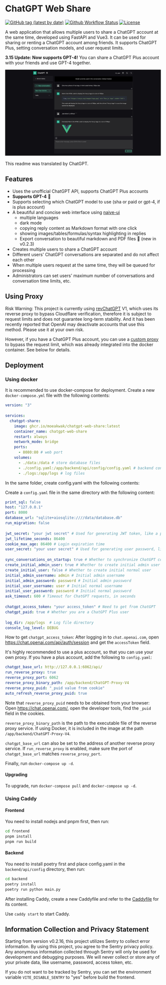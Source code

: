 # ChatGPT Web Share

[![GitHub tag (latest by date)](https://img.shields.io/github/v/tag/moeakwak/chatgpt-web-share?label=container&logo=docker)](https://github.com/moeakwak/chatgpt-web-share/pkgs/container/chatgpt-web-share)
[![Github Workflow Status](https://img.shields.io/github/actions/workflow/status/moeakwak/chatgpt-web-share/docker-image.yml?label=build)](https://github.com/moeakwak/chatgpt-web-share/actions)
[![License](https://img.shields.io/github/license/moeakwak/chatgpt-web-share)](https://github.com/moeakwak/chatgpt-web-share/blob/main/LICENSE)

A web application that allows multiple users to share a ChatGPT account at the same time, developed using FastAPI and Vue3. It can be used for sharing or renting a ChatGPT account among friends. It supports ChatGPT Plus, setting conversation models, and user request limits.

**3.15 Update: Now supports GPT-4!** You can share a ChatGPT Plus account with your friends and use GPT-4 together.

![screenshot](screenshot.en.jpeg)

This readme was translated by ChatGPT.

## Features

- Uses the unofficial ChatGPT API, supports ChatGPT Plus accounts
- **Supports GPT-4** 🥳
- Supports selecting which ChatGPT model to use (sha or paid or gpt-4, if is plus account)
- A beautiful and concise web interface using [naive-ui](https://www.naiveui.com/)
  - multiple languages
  - dark mode
  - copying reply content as Markdown format with one click
  - showing images/tables/formulas/syntax highlighting in replies
  - Export conversation to beautiful markdown and PDF files 🤩 (new in v0.2.3)
- Creates multiple users to share a ChatGPT account
- Different users' ChatGPT conversations are separated and do not affect each other
- When multiple users request at the same time, they will be queued for processing
- Administrators can set users' maximum number of conversations and conversation time limits, etc.

## Using Proxy

Risk Warning: This project is currently using [revChatGPT](https://github.com/acheong08/ChatGPT) V1, which uses its reverse proxy to bypass Cloudflare verification, therefore it is subject to request limits and does not guarantee long-term stability. And it has been recently reported that OpenAI may deactivate accounts that use this method. Please use it at your own risk.

However, if you have a ChatGPT Plus account, you can use a [custom proxy](https://github.com/acheong08/ChatGPT-Proxy-V4) to bypass the request limit, which was already integrated into the docker container. See below for details.

## Deployment

### Using docker

It is recommended to use docker-compose for deployment. Create a new `docker-compose.yml` file with the following contents:

```yaml
version: "3"

services:
  chatgpt-share:
    image: ghcr.io/moeakwak/chatgpt-web-share:latest
    container_name: chatgpt-web-share
    restart: always
    network_mode: bridge
    ports:
      - 8080:80 # web port
    volumes:
      - ./data:/data # store database files
      - ./config.yaml:/app/backend/api/config/config.yaml # backend config file
      - ./logs:/app/logs # log files
```

In the same folder, create config.yaml with the following contents:

Create a `config.yaml` file in the same directory with the following content:

```yaml
print_sql: false
host: "127.0.0.1"
port: 8000
database_url: "sqlite+aiosqlite:////data/database.db"
run_migration: false

jwt_secret: "your jwt secret" # Used for generating JWT token, like a password
jwt_lifetime_seconds: 86400
cookie_max_age: 86400 # Login expiration time
user_secret: "your user secret" # Used for generating user password, like a password

sync_conversations_on_startup: true # Whether to synchronize ChatGPT conversations on startup, recommended to enable
create_initial_admin_user: true # Whether to create initial admin user
create_initial_user: false # Whether to create initial normal user
initial_admin_username: admin # Initial admin username
initial_admin_password: password # Initial admin password
initial_user_username: user # Initial normal username
initial_user_password: password # Initial normal password
ask_timeout: 600 # Timeout for ChatGPT requests, in seconds

chatgpt_access_token: "your access_token" # Need to get from ChatGPT
chatgpt_paid: true # Whether you are a ChatGPT Plus user

log_dir: /app/logs  # Log file directory
console_log_level: DEBUG
```

How to get `chatgpt_access_token`: After logging in to `chat.openai.com`, open https://chat.openai.com/api/auth/session and get the `accessToken` field.

It's highly recommended to use a plus account, so that you can use your own proxy. If you have a plus account, add the following to `config.yaml`:

```yaml
chatgpt_base_url: http://127.0.0.1:6062/api/
run_reverse_proxy: true
reverse_proxy_port: 6062
reverse_proxy_binary_path: /app/backend/ChatGPT-Proxy-V4
reverse_proxy_puid: "_puid value from cookie"
auto_refresh_reverse_proxy_puid: true
```

Note that `reverse_proxy_puid` needs to be obtained from your browser: Open https://chat.openai.com/, open the developer tools, find the `_puid` field in the cookies.

`reverse_proxy_binary_path` is the path to the executable file of the reverse proxy service. If using Docker, it is included in the image at the path `/app/backend/ChatGPT-Proxy-V4`.

`chatgpt_base_url` can also be set to the address of another reverse proxy service. If `run_reverse_proxy` is enabled, make sure the port of `chatgpt_base_url` matches `reverse_proxy_port`.

Finally, run `docker-compose up -d`.

#### Upgrading

To upgrade, run `docker-compose pull` and `docker-compose up -d`.

### Using Caddy

#### Frontend

You need to install nodejs and pnpm first, then run:

```bash
cd frontend
pnpm install
pnpm run build
```

#### Backend

You need to install poetry first and place config.yaml in the `backend/api/config` directory, then run:

```bash
cd backend
poetry install
poetry run python main.py
```

After installing Caddy, create a new Caddyfile and refer to the [Caddyfile](Caddyfile) for its content.

Use `caddy start` to start Caddy.

## Information Collection and Privacy Statement

Starting from version v0.2.16, this project utilizes Sentry to collect error information. By using this project, you agree to the Sentry privacy policy. Any anonymous information collected through Sentry will only be used for development and debugging purposes. We will never collect or store any of your private data, like username, password, access token, etc.

If you do not want to be tracked by Sentry, you can set the environment variable `VITE_DISABLE_SENTRY` to "yes" before build the frontend.
